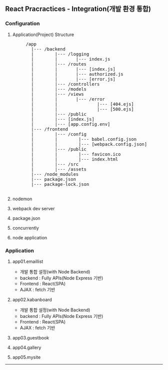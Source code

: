 ## React Pracractices - Integration(개발 환경 통합)

### Configuration
1. Application(Project) Structure
    <pre>
        /app
          |--- /backend
          |        |--- /logging
          |        |       |--- index.js
          |        |--- /routes
          |        |       |--- [index.js]
          |        |       |--- authorized.js
          |        |       |--- [error.js]
          |        |--- /controllers
          |        |--- /models
          |        |--- /views
          |        |       |--- /error
          |        |               |--- [404.ejs]
          |        |               |--- [500.ejs]
          |        |--- /public
          |        |--- [index.js]
          |        |--- [app.config.env]
          |--- /frontend
          |        |--- /config
          |        |        |--- babel.config.json
          |        |        |--- [webpack.config.json]
          |        |--- /public
          |        |        |--- favicon.ico
          |        |        |--- index.html
          |        |--- /src
          |        |--- /assets
          |--- /node_modules
          |--- package.json
          |--- package-lock.json
    </pre>

2. nodemon
3. webpack dev server
4. package.json
5. concurrently
6. node application


### Application
1. app01.emaillist
    - 개발 통합 설정(with Node Backend)
    - backend : Fully APIs(Node Express 기반)
    - Frontend : React(SPA)
    - AJAX : fetch 기반

2. app02.kabanboard
    - 개발 통합 설정(with Node Backend)
    - backend : Fully APIs(Node Express 기반)
    - Frontend : React(SPA)
    - AJAX : fetch 기반
    
3. app03.guestbook
4. app04.gallery
5. app05.mysite
---